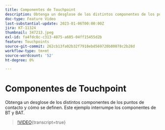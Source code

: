 ```yaml
---
title: Componentes de Touchpoint
description: Obtenga un desglose de los distintos componentes de los puntos de contacto y cómo se definen. Este ejemplo interrumpe los componentes de BT y BAT.
doc-type: Feature Video
last-substantial-update: 2023-01-06T00:00:00Z
jira: KT-11324
thumbnail: 347213.jpeg
exl-id: fa4fdc0c-c313-4875-a605-04ff15455d2b
feature: Touchpoints
source-git-commit: 262cb13fa02b32f7918ebd569720b80078c2b28d
workflow-type: tm+mt
source-wordcount: '52'
ht-degree: 0%

---
```


# Componentes de Touchpoint

Obtenga un desglose de los distintos componentes de los puntos de contacto y cómo se definen. Este ejemplo interrumpe los componentes de BT y BAT.

>[!VIDEO](https://video.tv.adobe.com/v/347213/?learn=on){transcript=true}
